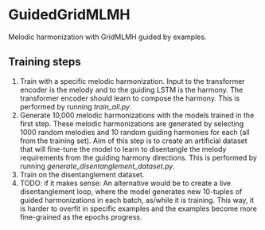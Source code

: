# GuidedGridMLMH
Melodic harmonization with GridMLMH guided by examples.

## Training steps
1. Train with a specific melodic harmonization. Input to the transformer encoder is the melody and to the guiding LSTM is the harmony. The transformer encoder should learn to compose the harmony. This is performed by running *train_all.py*.
2. Generate 10,000 melodic harmonizations with the models trained in the first step. These melodic harmonizations are generated by selecting 1000 random melodies and 10 random guiding harmonies for each (all from the training set). Aim of this step is to create an artificial dataset that will fine-tune the model to learn to disentangle the melody requirements from the guiding harmony directions. This is performed by running *generate_disentanglement_dataset.py*.
3. Train on the disentanglement dataset.
4. TODO: if it makes sense: An alternative would be to create a live disentanglement loop, where the model generates new 10-tuples of guided harmonizations in each batch, as/while it is training. This way, it is harder to overfit in specific examples and the examples become more fine-grained as the epochs progress.